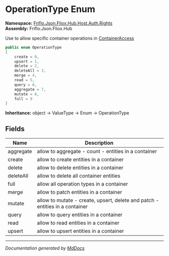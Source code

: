 ﻿<!--  
  <auto-generated>   
    The contents of this file were generated by a tool.  
    Changes to this file may be list if the file is regenerated  
  </auto-generated>   
-->

# OperationType Enum

**Namespace:** [Friflo.Json.Fliox.Hub.Host.Auth.Rights](../index.md)  
**Assembly:** Friflo.Json.Fliox.Hub

Use to allow specific container operations in [ContainerAccess](../ContainerAccess/index.md)

```csharp
public enum OperationType
{
    create = 0,
    upsert = 1,
    delete = 2,
    deleteAll = 3,
    merge = 4,
    read = 5,
    query = 6,
    aggregate = 7,
    mutate = 8,
    full = 9
}
```

**Inheritance:** object → ValueType → Enum → OperationType

## Fields

| Name      | Description                                                                    |
| --------- | ------------------------------------------------------------------------------ |
| aggregate | allow to aggregate \- count \- entities in a container                         |
| create    | allow to create entities in a container                                        |
| delete    | allow to delete entities in a container                                        |
| deleteAll | allow to delete all container entities                                         |
| full      | allow all operation types in a container                                       |
| merge     | allow to patch entities in a container                                         |
| mutate    | allow to mutate \- create, upsert, delete and patch \- entities in a container |
| query     | allow to query entities in a container                                         |
| read      | allow to read entities in a container                                          |
| upsert    | allow to upsert entities in a container                                        |

___

*Documentation generated by [MdDocs](https://github.com/ap0llo/mddocs)*

